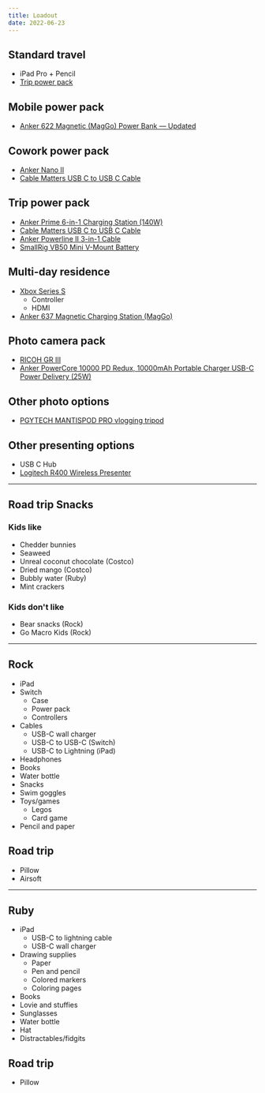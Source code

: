 ```yaml
---
title: Loadout
date: 2022-06-23
---
```


## Standard travel

- iPad Pro + Pencil
- [Trip power pack](#trip-power-pack)

## Mobile power pack

- [Anker 622 Magnetic (MagGo) Power Bank — Updated](/uses/anker-622-magnetic-battery-maggo-power-bank)

## Cowork power pack

- [Anker Nano II](/uses/anker-nano-ii-65w-charger)
- [Cable Matters USB C to USB C Cable](/uses/cable-matters-usb-c-cable)

## Trip power pack

- [Anker Prime 6-in-1 Charging Station (140W)](/uses/anker-prime-6-in-1-charging-station)
- [Cable Matters USB C to USB C Cable](/uses/cable-matters-usb-c-cable)
- [Anker Powerline II 3-in-1 Cable](/uses/anker-powerline-ii-3-in-1-cable)
- [SmallRig VB50 Mini V-Mount Battery](/uses/smallrig-vb50-mini-v-mount-battery)

## Multi-day residence

- [Xbox Series S](/uses/microsoft-xbox-series-s)
  - Controller
  - HDMI
- [Anker 637 Magnetic Charging Station (MagGo)](/uses/anker-637-magnetic-desktop-maggo-charger)

## Photo camera pack

- [RICOH GR III](/uses/ricoh-gr-iii)
- [Anker PowerCore 10000 PD Redux, 10000mAh Portable Charger USB-C Power Delivery (25W)](/uses/anker-powercore-10000-redux-power-bank)

## Other photo options

- [PGYTECH MANTISPOD PRO vlogging tripod](/uses/pgytech-mantispod-pro-tripod)

## Other presenting options

- USB C Hub
- [Logitech R400 Wireless Presenter](/uses/logitech-r400-wireless-presenter)

---

## Road trip Snacks

### Kids like

- Chedder bunnies
- Seaweed
- Unreal coconut chocolate (Costco)
- Dried mango (Costco)
- Bubbly water (Ruby)
- Mint crackers

### Kids don't like

- Bear snacks (Rock)
- Go Macro Kids (Rock)

---

## Rock

- iPad
- Switch
  - Case
  - Power pack
  - Controllers
- Cables
  - USB-C wall charger
  - USB-C to USB-C (Switch)
  - USB-C to Lightning (iPad)
- Headphones
- Books
- Water bottle
- Snacks
- Swim goggles
- Toys/games
  - Legos
  - Card game
- Pencil and paper

## Road trip

- Pillow
- Airsoft

---

## Ruby

- iPad
  - USB-C to lightning cable
  - USB-C wall charger
- Drawing supplies
  - Paper
  - Pen and pencil
  - Colored markers
  - Coloring pages
- Books
- Lovie and stuffies
- Sunglasses
- Water bottle
- Hat
- Distractables/fidgits

## Road trip

- Pillow
